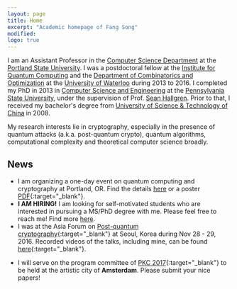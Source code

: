 ```yaml
---
layout: page
title: Home
excerpt: "Academic homepage of Fang Song"
modified: 
logo: true
---
```


I am an Assistant Professor in the [Computer Science Department](http://www.pdx.edu/computer-science/) at the [Portland State University](http://www.pdx.edu/). I was a postdoctoral fellow at the [Institute for Quantum Computing](http://iqc.uwaterloo.ca) and the [Department of Combinatorics and Optimization](http://math.uwaterloo.ca/combinatorics-and-optimization/) at the [University of Waterloo](http://uwaterloo.ca) during 2013 to 2016. I completed my PhD in 2013 in [Computer Science and Engineering](http://www.cse.psu.edu/) at the [Pennsylvania State University](http://www.psu.edu), under the supervision of Prof. [Sean Hallgren](http://www.cse.psu.edu/~hallgren). Prior to that, I received my bachelor's degree from [University of Science & Technology of China](http://en.ustc.edu.cn/) in 2008.

My research interests lie in cryptography, especially in the presence of quantum attacks (a.k.a. post-quantum crypto), quantum algorithms, computational complexity and theoretical computer science broadly.

## News

*  I am organizing a one-day event on quantum computing and
   cryptography at Portland, OR. Find the details [here]({{base}}/activity/w17qpdx/) or a poster [PDF]({{base}}/activity/w17qpdx/qpdxposter.pdf){:target="_blank"}.
*   **I AM HIRING!** I am looking for self-motivated students who are
    interested in pursuing a MS/PhD degree with me. Please feel free
    to reach me! Find more [here]({{base}}/recruit/).
*   I was at the
    Asia Forum on
    [Post-quantum cryptography](http://www.pqcforum.org/){:target="_blank"} at Seoul, Korea during Nov 28 -
    29, 2016. Recorded videos of the talks, including mine, can be
    found
    [here](http://www.pqcforum.org/m3/m3_7.asp?sMenu=sub7){:target="_blank"}.

<!--*   I will serve on the program committee of [QIP 2017](https://www.stationq.com/qip-2017/){:target="_blank"}, hosted by at Microsoft Research in **Redmond, Washington** during Jan 14-20, 2017\. You may as well visit me pre or post QIP [driving 3 hours south](https://goo.gl/maps/aH7GfTLs4tP2){:target="_blank"}. -->
*   I will serve on the program committee of [PKC 2017](http://www.iacr.org/workshops/pkc2017/index.php){:target="_blank"} to be held at the artistic city of **Amsterdam**. Please submit your nice papers!
